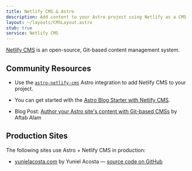 ```yaml
---
title: Netlify CMS & Astro
description: Add content to your Astro project using Netlify as a CMS
layout: ~/layouts/CMSLayout.astro
stub: true
service: Netlify CMS
---
```


[Netlify CMS](https://www.netlifycms.org/) is an open-source, Git-based content management system.
## Community Resources 

- Use the [`astro-netlify-cms`](https://github.com/delucis/astro-netlify-cms) Astro integration to add Netlify CMS to your project.

- You can get started with the [Astro Blog Starter with Netlify CMS](https://github.com/delucis/astro-netlify-cms-starter).

- Blog Post: [Author your Astro site's content with Git-based CMSs](https://aalam.vercel.app/blog/astro-and-git-cms-netlify) by Aftab Alam 

## Production Sites

The following sites use Astro + Netlify CMS in production:

- [yunielacosta.com](https://www.yunielacosta.com/) by Yuniel Acosta — [source code on GitHub](https://github.com/yacosta738/yacosta738.github.io)

